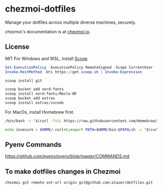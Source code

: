 # chezmoi-dotfiles

Manage your dotfiles across multiple diverse machines, securely.

chezmoi's documentation is at [chezmoi.io](https://chezmoi.io/).

## License

MIT
For Windows and WSL, install [Scoop](https://scoop.sh/#/)
```Powershell
Set-ExecutionPolicy -ExecutionPolicy RemoteSigned -Scope CurrentUser
Invoke-RestMethod -Uri https://get.scoop.sh | Invoke-Expression

scoop install git

scoop bucket add nerd-fonts
scoop install nerd-fonts/Meslo-NF
scoop bucket add extras
scoop install extras/vscode
```


For MacOs, install Homebrew first.
```bash
/bin/bash -c "$(curl -fsSL https://raw.githubusercontent.com/Homebrew/install/HEAD/install.sh)"
```

```bash
echo insecure > $HOME/.curlrc;export PATH=$HOME/bin:$PATH;sh -c "$(curl -fsLS chezmoi.io/get)" -- -b $HOME/bin init --apply https://github.com/alauer/dotfiles.git
```

## Pyenv Commands
https://github.com/pyenv/pyenv/blob/master/COMMANDS.md

## To make dotfiles changes in Chezmoi
```bash
chezmoi git remote set-url origin git@github.com:alauer/dotfiles.git
```
